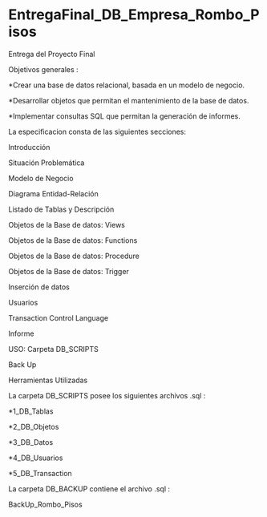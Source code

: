 # EntregaFinal_DB_Empresa_Rombo_Pisos
Entrega del Proyecto Final


Objetivos generales :

  *Crear una base de datos relacional, basada en un modelo de negocio.

  *Desarrollar objetos que permitan el mantenimiento de la base de datos.

  *Implementar consultas SQL que permitan la generación de informes.



La especificacion consta de las siguientes secciones:

  Introducción 

  Situación Problemática 

  Modelo de Negocio 

  Diagrama Entidad-Relación 

  Listado de Tablas y Descripción 

  Objetos de la Base de datos: Views 

  Objetos de la Base de datos: Functions 

  Objetos de la Base de datos: Procedure 

  Objetos de la Base de datos: Trigger 

  Inserción de datos 

  Usuarios 

  Transaction Control Language

  Informe 

  USO: Carpeta DB_SCRIPTS 

  Back Up 

  Herramientas Utilizadas 



La carpeta DB_SCRIPTS posee los siguientes archivos .sql :

  *1_DB_Tablas

  *2_DB_Objetos

  *3_DB_Datos

  *4_DB_Usuarios

  *5_DB_Transaction


La carpeta DB_BACKUP contiene el archivo .sql :

BackUp_Rombo_Pisos
